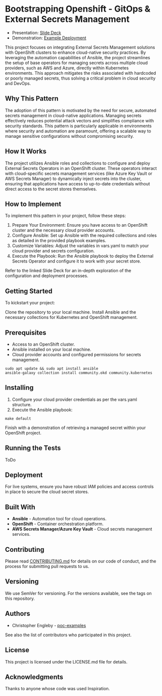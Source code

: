 # Bootstrapping Openshift - GitOps & External Secrets Management

- Presentation: [Slide Deck](https://docs.google.com/presentation/d/1NAMgU_SqTCjSY3XRqQJFdizHI6EJbvp6Cvk6zzDKinc/view)
- Demonstration: [Example Deployment](https://www.youtube.com/)

This project focuses on integrating External Secrets Management solutions with OpenShift clusters to enhance cloud-native security practices. By leveraging the automation capabilities of Ansible, the project streamlines the setup of base operators for managing secrets across multiple cloud providers, such as AWS and Azure, directly within Kubernetes environments. This approach mitigates the risks associated with hardcoded or poorly managed secrets, thus solving a critical problem in cloud security and DevOps.

## Why This Pattern

The adoption of this pattern is motivated by the need for secure, automated secrets management in cloud-native applications. Managing secrets effectively reduces potential attack vectors and simplifies compliance with security standards. This pattern is particularly applicable in environments where security and automation are paramount, offering a scalable way to manage sensitive configurations without compromising security.

## How It Works

The project utilizes Ansible roles and collections to configure and deploy External Secrets Operators in an OpenShift cluster. These operators interact with cloud-specific secrets management services (like Azure Key Vault or AWS Secrets Manager) to dynamically inject secrets into the cluster, ensuring that applications have access to up-to-date credentials without direct access to the secret stores themselves.

## How to Implement

To implement this pattern in your project, follow these steps:

1. Prepare Your Environment: Ensure you have access to an OpenShift cluster and the necessary cloud provider accounts.
2. Configure Ansible: Set up Ansible with the required collections and roles as detailed in the provided playbook examples.
3. Customize Variables: Adjust the variables in vars.yaml to match your cloud provider and secrets configuration.
4. Execute the Playbook: Run the Ansible playbook to deploy the External Secrets Operator and configure it to work with your secret store.

Refer to the linked Slide Deck for an in-depth exploration of the configuration and deployment processes.

## Getting Started

To kickstart your project:

Clone the repository to your local machine.
Install Ansible and the necessary collections for Kubernetes and OpenShift management.

## Prerequisites

- Access to an OpenShift cluster.
- Ansible installed on your local machine.
- Cloud provider accounts and configured permissions for secrets management.

```
sudo apt update && sudo apt install ansible
ansible-galaxy collection install community.okd community.kubernetes
```

## Installing

1. Configure your cloud provider credentials as per the vars.yaml structure.
2. Execute the Ansible playbook:

```
make default
```

Finish with a demonstration of retrieving a managed secret within your OpenShift project.

## Running the Tests

ToDo

## Deployment

For live systems, ensure you have robust IAM policies and access controls in place to secure the cloud secret stores.

## Built With

- **Ansible** - Automation tool for cloud operations.
- **OpenShift** - Container orchestration platform.
- **AWS Secrets Manager/Azure Key Vault** - Cloud secrets management services.

## Contributing

Please read [CONTRIBUTING.md](https://github.com/poc-examples/demo-repo-base/blob/main/CONTRIBUTING.md) for details on our code of conduct, and the process for submitting pull requests to us.

## Versioning

We use SemVer for versioning. For the versions available, see the tags on this repository.

## Authors

- Christopher Engleby - [poc-examples](https://github.com/poc-examples)

See also the list of contributors who participated in this project.

## License

This project is licensed under the LICENSE.md file for details.

## Acknowledgments

Thanks to anyone whose code was used Inspiration.
